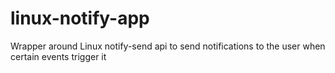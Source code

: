 # linux-notify-app
Wrapper around Linux notify-send api to send notifications to the user when certain events trigger it
